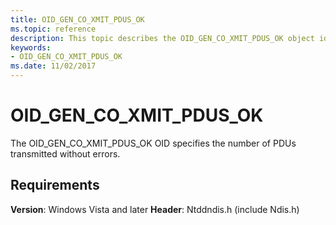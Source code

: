 ```yaml
---
title: OID_GEN_CO_XMIT_PDUS_OK
ms.topic: reference
description: This topic describes the OID_GEN_CO_XMIT_PDUS_OK object identifier (OID).
keywords:
- OID_GEN_CO_XMIT_PDUS_OK
ms.date: 11/02/2017
---
```


# OID_GEN_CO_XMIT_PDUS_OK

The OID_GEN_CO_XMIT_PDUS_OK OID specifies the number of PDUs transmitted without errors.

## Requirements

**Version**: Windows Vista and later
**Header**: Ntddndis.h (include Ndis.h)

